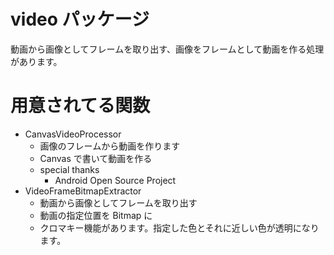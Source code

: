 # video パッケージ

動画から画像としてフレームを取り出す、画像をフレームとして動画を作る処理があります。

# 用意されてる関数

- CanvasVideoProcessor
  - 画像のフレームから動画を作ります
  - Canvas で書いて動画を作る
  - special thanks
    - Android Open Source Project
- VideoFrameBitmapExtractor
  - 動画から画像としてフレームを取り出す
  - 動画の指定位置を Bitmap に
  - クロマキー機能があります。指定した色とそれに近しい色が透明になります。
